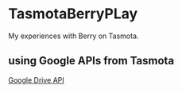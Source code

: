 # TasmotaBerryPLay
My experiences with Berry on Tasmota.

## using Google APIs from Tasmota
[Google Drive API](./googleapis)
